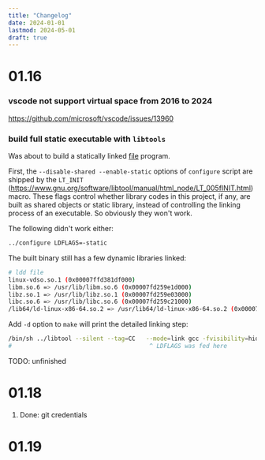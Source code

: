 ```yaml
---
title: "Changelog"
date: 2024-01-01
lastmod: 2024-05-01
draft: true
---
```


01.16
===========

### vscode not support virtual space from 2016 to 2024

https://github.com/microsoft/vscode/issues/13960

### build full static executable with `libtools`

Was about to build a statically linked [file](https://github.com/file/file) program.

First, the `--disable-shared --enable-static` options of `configure` script are shipped by the `LT_INIT` (https://www.gnu.org/software/libtool/manual/html_node/LT_005fINIT.html) macro. These flags control whether library codes in this project, if any, are built as shared objects or static library, instead of controlling the linking process of an executable. So obviously they won't work.

The following didn't work either:

```sh
../configure LDFLAGS=-static 
```

The built binary still has a few dynamic libraries linked:   

```sh
# ldd file
linux-vdso.so.1 (0x00007ffd381df000)
libm.so.6 => /usr/lib/libm.so.6 (0x00007fd259e1d000)
libz.so.1 => /usr/lib/libz.so.1 (0x00007fd259e03000)
libc.so.6 => /usr/lib/libc.so.6 (0x00007fd259c21000)
/lib64/ld-linux-x86-64.so.2 => /usr/lib64/ld-linux-x86-64.so.2 (0x00007fd259f59000)
```

Add `-d` option to `make` will print the detailed linking step:

```sh
/bin/sh ../libtool --silent --tag=CC   --mode=link gcc -fvisibility=hidden -Wall -Wstrict-prototypes -Wmissing-prototypes -Wpointer-arith        -Wmissing-declarations -Wredundant-decls -Wnested-externs        -Wsign-compare -Wreturn-type -Wswitch -Wshadow        -Wcast-qual -Wwrite-strings -Wextra -Wunused-parameter -Wformat=2 -g -O2  -static -o file file.o seccomp.o libmagic.la -lm -lz 
#                                       ^ LDFLAGS was fed here
```

TODO: unfinished

01.18
=============

1. Done: git credentials

01.19
============